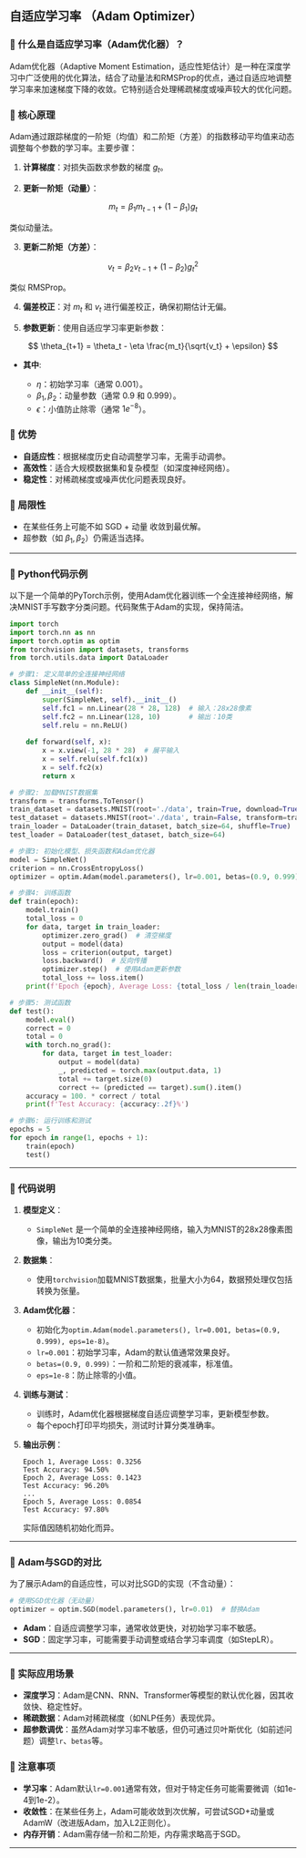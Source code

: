 ## 自适应学习率 （Adam Optimizer）
### 📖 什么是自适应学习率（Adam优化器）？

Adam优化器（Adaptive Moment Estimation，适应性矩估计）是一种在深度学习中广泛使用的优化算法，结合了动量法和RMSProp的优点，通过自适应地调整学习率来加速梯度下降的收敛。它特别适合处理稀疏梯度或噪声较大的优化问题。

### 📖 核心原理
Adam通过跟踪梯度的一阶矩（均值）和二阶矩（方差）的指数移动平均值来动态调整每个参数的学习率。主要步骤：

1. **计算梯度**：对损失函数求参数的梯度 $g_t$。

2. **更新一阶矩（动量）**：

$$
m_t = \beta_1 m_{t-1} + (1 - \beta_1) g_t
$$

类似动量法。

3. **更新二阶矩（方差）**：

$$
v_t = \beta_2 v_{t-1} + (1 - \beta_2) g_t^2
$$

类似 RMSProp。

4. **偏差校正**：对 $m_t$ 和 $v_t$ 进行偏差校正，确保初期估计无偏。

5. **参数更新**：使用自适应学习率更新参数：

$$
\theta_{t+1} = \theta_t - \eta \frac{m_t}{\sqrt{v_t} + \epsilon}
$$



* **其中**:

  * $\eta$：初始学习率（通常 0.001）。
  * $\beta_1, \beta_2$：动量参数（通常 0.9 和 0.999）。
  * $\epsilon$：小值防止除零（通常 $1e^{-8}$）。


### 📖 优势
- **自适应性**：根据梯度历史自动调整学习率，无需手动调参。
- **高效性**：适合大规模数据集和复杂模型（如深度神经网络）。
- **稳定性**：对稀疏梯度或噪声优化问题表现良好。

### 📖 局限性

* 在某些任务上可能不如 SGD + 动量 收敛到最优解。
* 超参数（如 $\beta_1, \beta_2$）仍需适当选择。


---

### 📖 Python代码示例

以下是一个简单的PyTorch示例，使用Adam优化器训练一个全连接神经网络，解决MNIST手写数字分类问题。代码聚焦于Adam的实现，保持简洁。

```python
import torch
import torch.nn as nn
import torch.optim as optim
from torchvision import datasets, transforms
from torch.utils.data import DataLoader

# 步骤1: 定义简单的全连接神经网络
class SimpleNet(nn.Module):
    def __init__(self):
        super(SimpleNet, self).__init__()
        self.fc1 = nn.Linear(28 * 28, 128)  # 输入：28x28像素
        self.fc2 = nn.Linear(128, 10)       # 输出：10类
        self.relu = nn.ReLU()
    
    def forward(self, x):
        x = x.view(-1, 28 * 28)  # 展平输入
        x = self.relu(self.fc1(x))
        x = self.fc2(x)
        return x

# 步骤2: 加载MNIST数据集
transform = transforms.ToTensor()
train_dataset = datasets.MNIST(root='./data', train=True, download=True, transform=transform)
test_dataset = datasets.MNIST(root='./data', train=False, transform=transform)
train_loader = DataLoader(train_dataset, batch_size=64, shuffle=True)
test_loader = DataLoader(test_dataset, batch_size=64)

# 步骤3: 初始化模型、损失函数和Adam优化器
model = SimpleNet()
criterion = nn.CrossEntropyLoss()
optimizer = optim.Adam(model.parameters(), lr=0.001, betas=(0.9, 0.999), eps=1e-8)

# 步骤4: 训练函数
def train(epoch):
    model.train()
    total_loss = 0
    for data, target in train_loader:
        optimizer.zero_grad()  # 清空梯度
        output = model(data)
        loss = criterion(output, target)
        loss.backward()  # 反向传播
        optimizer.step()  # 使用Adam更新参数
        total_loss += loss.item()
    print(f'Epoch {epoch}, Average Loss: {total_loss / len(train_loader):.4f}')

# 步骤5: 测试函数
def test():
    model.eval()
    correct = 0
    total = 0
    with torch.no_grad():
        for data, target in test_loader:
            output = model(data)
            _, predicted = torch.max(output.data, 1)
            total += target.size(0)
            correct += (predicted == target).sum().item()
    accuracy = 100. * correct / total
    print(f'Test Accuracy: {accuracy:.2f}%')

# 步骤6: 运行训练和测试
epochs = 5
for epoch in range(1, epochs + 1):
    train(epoch)
    test()
```

---

### 📖 代码说明

1. **模型定义**：
   - `SimpleNet` 是一个简单的全连接神经网络，输入为MNIST的28x28像素图像，输出为10类分类。

2. **数据集**：
   - 使用`torchvision`加载MNIST数据集，批量大小为64，数据预处理仅包括转换为张量。

3. **Adam优化器**：
   - 初始化为`optim.Adam(model.parameters(), lr=0.001, betas=(0.9, 0.999), eps=1e-8)`。
   - `lr=0.001`：初始学习率，Adam的默认值通常效果良好。
   - `betas=(0.9, 0.999)`：一阶和二阶矩的衰减率，标准值。
   - `eps=1e-8`：防止除零的小值。

4. **训练与测试**：
   - 训练时，Adam优化器根据梯度自适应调整学习率，更新模型参数。
   - 每个epoch打印平均损失，测试时计算分类准确率。

5. **输出示例**：
   ```
   Epoch 1, Average Loss: 0.3256
   Test Accuracy: 94.50%
   Epoch 2, Average Loss: 0.1423
   Test Accuracy: 96.20%
   ...
   Epoch 5, Average Loss: 0.0854
   Test Accuracy: 97.80%
   ```
   实际值因随机初始化而异。

---

### 📖 Adam与SGD的对比
为了展示Adam的自适应性，可以对比SGD的实现（不含动量）：

```python
# 使用SGD优化器（无动量）
optimizer = optim.SGD(model.parameters(), lr=0.01)  # 替换Adam
```

- **Adam**：自适应调整学习率，通常收敛更快，对初始学习率不敏感。
- **SGD**：固定学习率，可能需要手动调整或结合学习率调度（如StepLR）。

---

### 📖 实际应用场景
- **深度学习**：Adam是CNN、RNN、Transformer等模型的默认优化器，因其收敛快、稳定性好。
- **稀疏数据**：Adam对稀疏梯度（如NLP任务）表现优异。
- **超参数调优**：虽然Adam对学习率不敏感，但仍可通过贝叶斯优化（如前述问题）调整`lr`、`betas`等。

### 📖 注意事项
- **学习率**：Adam默认`lr=0.001`通常有效，但对于特定任务可能需要微调（如1e-4到1e-2）。
- **收敛性**：在某些任务上，Adam可能收敛到次优解，可尝试SGD+动量或AdamW（改进版Adam，加入L2正则化）。
- **内存开销**：Adam需存储一阶和二阶矩，内存需求略高于SGD。

---
